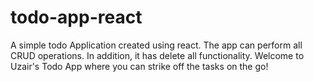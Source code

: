 # todo-app-react

A simple todo Application created using react. 
The app can perform all CRUD operations.
In addition, it has delete all functionality.
Welcome to Uzair's Todo App where you can strike off the tasks on the go!

